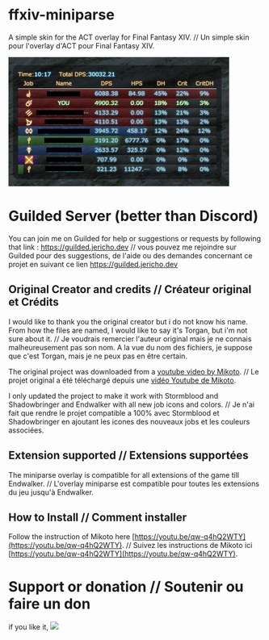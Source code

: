 # ffxiv-miniparse

A simple skin for the ACT overlay for Final Fantasy XIV. // Un simple skin pour l'overlay d'ACT pour Final Fantasy XIV.

![Display](https://raw.githubusercontent.com/Jericho1060/ffxiv-miniparse/main/resources/miniparse-screen.png)

# Guilded Server (better than Discord)

You can join me on Guilded for help or suggestions or requests by following that link : https://guilded.jericho.dev // vous pouvez me rejoindre sur Guilded pour des suggestions, de l'aide ou des demandes concernant ce projet en suivant ce lien https://guilded.jericho.dev

## Original Creator and credits // Créateur original et Crédits

I would like to thank you the original creator but i do not know his name. From how the files are named, I would like to say it's Torgan, but i'm not sure about it. // Je voudrais remercier l'auteur original mais je ne connais malheureusement pas son nom. A la vue du nom des fichiers, je suppose que c'est Torgan, mais je ne peux pas en être certain.

The original project was downloaded from a [youtube video by Mikoto](https://youtu.be/qw-q4hQ2WTY). // Le projet original a été téléchargé depuis une [vidéo Youtube de Mikoto](https://youtu.be/qw-q4hQ2WTY).

I only updated the project to make it work with Stormblood and Shadowbringer and Endwalker with all new job icons and colors. // Je n'ai fait que rendre le projet compatible a 100% avec Stormblood et Shadowbringer en ajoutant les icones des nouveaux jobs et les couleurs associées.

## Extension supported // Extensions supportées

The miniparse overlay is compatible for all extensions of the game till Endwalker. // L'overlay miniparse est compatible pour toutes les extensions du jeu jusqu'à Endwalker.

## How to Install // Comment installer

Follow the instruction of Mikoto here [https://youtu.be/qw-q4hQ2WTY](https://youtu.be/qw-q4hQ2WTY). // Suivez les instructions de Mikoto ici  [https://youtu.be/qw-q4hQ2WTY](https://youtu.be/qw-q4hQ2WTY). 

# Support or donation // Soutenir ou faire un don

if you like it, [<img src="https://github.com/Jericho1060/DU-Industry-HUD/blob/main/ressources/images/ko-fi.png?raw=true" width="150">](https://ko-fi.com/jericho1060)

